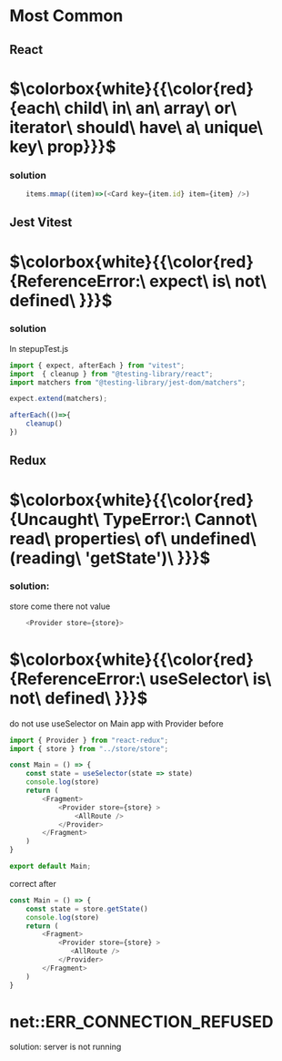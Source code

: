 # Most Common

## React

#  $\colorbox{white}{{\color{red}{each\ child\ in\ an\ array\ or\ iterator\ should\ have\ a\ unique\ key\ prop\}}}$
### solution
```js 
    items.mmap((item)=>(<Card key={item.id} item={item} />)
```

## Jest Vitest
#  $\colorbox{white}{{\color{red}{ReferenceError:\ expect\ is\ not\ defined\ }}}$
### solution
In stepupTest.js
```js
import { expect, afterEach } from "vitest";
import  { cleanup } from "@testing-library/react";
import matchers from "@testing-library/jest-dom/matchers";

expect.extend(matchers);

afterEach(()=>{
    cleanup()
})
```

## Redux 
# $\colorbox{white}{{\color{red}{Uncaught\ TypeError:\ Cannot\ read\ properties\ of\ undefined\ (reading\ 'getState')\ }}}$
### solution:

store come there not value
```js
    <Provider store={store}>
```

# $\colorbox{white}{{\color{red}{ReferenceError:\ useSelector\ is\ not\ defined\ }}}$


do not use useSelector on Main app  with Provider
before
```js 
import { Provider } from "react-redux";
import { store } from "../store/store";

const Main = () => {
    const state = useSelector(state => state)
    console.log(store)
    return (
        <Fragment>
            <Provider store={store} >
                <AllRoute />
            </Provider>
        </Fragment>
    )
}

export default Main;
```
correct
after
```js
const Main = () => {
    const state = store.getState()
    console.log(store)
    return (
        <Fragment>
            <Provider store={store} >
               <AllRoute />
            </Provider>
        </Fragment>
    )
}
```


# net::ERR_CONNECTION_REFUSED 

solution:
server is not running
